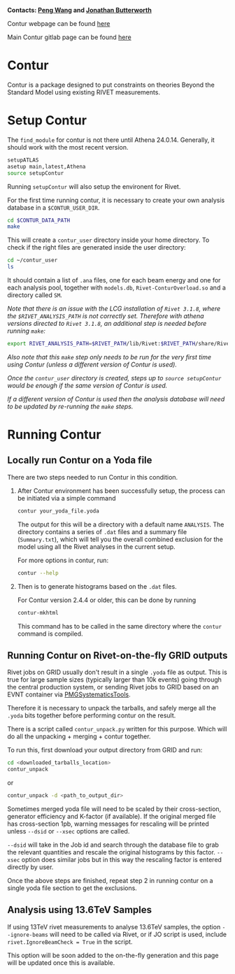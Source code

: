**Contacts: [Peng Wang](peng.w@cern.ch) and [Jonathan Butterworth](j.butterworth@cern.ch)**

Contur webpage can be found [here](https://hepcedar.gitlab.io/contur-webpage/introduction.html)

Main Contur gitlab page can be found [here](https://gitlab.com/hepcedar/contur/-/tree/main)

# Contur

Contur is a package designed to put constraints on theories Beyond the Standard Model using existing RIVET measurements.

# Setup Contur
The ```find_module``` for contur is not there until Athena 24.0.14. Generally, it should work with the most recent version.
```bash
setupATLAS
asetup main,latest,Athena
source setupContur
```
Running ```setupContur``` will also setup the environent for Rivet.

For the first time running contur, it is necessary to create your own analysis database in a ```$CONTUR_USER_DIR```. 

```bash
cd $CONTUR_DATA_PATH
make
```
This will create a ```contur_user``` directory inside your home directory. To check if the right files are generated inside the user directory:
```bash
cd ~/contur_user
ls
```
It should contain a list of ```.ana``` files, one for each beam energy and one for each analysis pool, together with ```models.db```, ```Rivet-ConturOverload.so``` and a directory called ```SM```.

_Note that there is an issue with the LCG installation of ```Rivet 3.1.8```, where the ```$RIVET_ANALYSIS_PATH``` is not correctly set. Therefore with athena versions directed to ```Rivet 3.1.8```, an additional step is needed before running ```make```:_
```bash
export RIVET_ANALYSIS_PATH=$RIVET_PATH/lib/Rivet:$RIVET_PATH/share/Rivet
```

_Also note that this ```make``` step only needs to be run for the very first time using Contur (unless a different version of Contur is used)._

_Once the ```contur_user``` directory is created, steps up to ```source setupContur``` would be enough if the same version of Contur is used._ 

_If a different version of Contur is used then the analysis database will need to be updated by re-running the ```make``` steps._

# Running Contur
## Locally run Contur on a Yoda file
There are two steps needed to run Contur in this condition.
1. After Contur environment has been successfully setup, the process can be initiated via a simple command
    ```bash
    contur your_yoda_file.yoda
    ```
    The output for this will be a directory with a default name ```ANALYSIS```. The directory contains a series of ```.dat``` files and a summary file (```Summary.txt```), which will tell you the overall combined exclusion for the model using all the Rivet analyses in the current setup.

    For more options in contur, run:
    ```bash
    contur --help
    ```

2. Then is to generate histograms based on the ```.dat``` files.
    
    For Contur version 2.4.4 or older, this can be done by running
    ```bash
    contur-mkhtml
    ```
    This command has to be called in the same directory where the ```contur``` command is compiled.

## Running Contur on Rivet-on-the-fly GRID outputs

Rivet jobs on GRID usually don't result in a single ```.yoda``` file as output. This is true for large sample sizes (typically larger than 10k events) going through the central production system, or sending Rivet jobs to GRID based on an EVNT container via [PMGSystematicsTools](https://gitlab.cern.ch/atlas/athena/-/tree/main/Generators/PMGSystematicsTools).

Therefore it is necessary to unpack the tarballs, and safely merge all the ```.yoda``` bits together before performing contur on the result.

There is a script called ```contur_unpack.py``` written for this purpose. Which will do all the unpacking + merging + contur together.

To run this, first download your output directory from GRID and run:
```bash
cd <downloaded_tarballs_location>
contur_unpack
```
or 
```bash
contur_unpack -d <path_to_output_dir>
```

Sometimes merged yoda file will need to be scaled by their cross-section, generator efficiency and K-factor (if available). If the original merged file has cross-section 1pb, warning messages for rescaling will be printed unless ```--dsid``` or ```--xsec``` options are called.

```--dsid``` will take in the Job id and search through the database file to grab the relevant quantities and rescale the original histograms by this factor. ```--xsec``` option does similar jobs but in this way the rescaling factor is entered directly by user.

Once the above steps are finished, repeat step 2 in running contur on a single yoda file section to get the exclusions.

## Analysis using 13.6TeV Samples

If using 13TeV rivet measurements to analyse 13.6TeV samples, the option ```--ignore-beams``` will need to be called via Rivet, or if JO script is used, include ```rivet.IgnoreBeamCheck = True``` in the script.

This option will be soon added to the on-the-fly generation and this page will be updated once this is available. 
